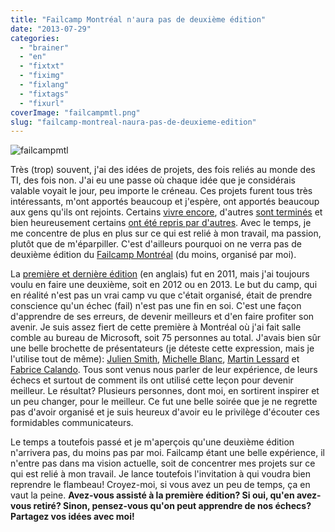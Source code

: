 ```yaml
---
title: "Failcamp Montréal n'aura pas de deuxième édition"
date: "2013-07-29"
categories: 
  - "brainer"
  - "en"
  - "fixtxt"
  - "fiximg"
  - "fixlang"
  - "fixtags"
  - "fixurl"
coverImage: "failcampmtl.png"
slug: "failcamp-montreal-naura-pas-de-deuxieme-edition"
---
```


![failcampmtl](images/failcampmtl.png)

Très (trop) souvent, j'ai des idées de projets, des fois reliés au monde des TI, des fois non. J'ai eu une passe où chaque idée que je considérais valable voyait le jour, peu importe le créneau. Ces projets furent tous très intéressants, m'ont apportés beaucoup et j'espère, ont apportés beaucoup aux gens qu'ils ont rejoints. Certains [vivre encore](https://fred.dev/we-are-geek-une-idee-qui-devient-projet/ "We are Geek, une idée qui devient projet"), d'autres [sont terminés](https://fred.dev/portrait-de-blogueurs-se-termine-ici/ "Portrait de blogueurs se termine ici") et bien heureusement certains [ont été repris par d'autres](https://fred.dev/le-festival-geek-est-de-retour/ "Le Festival Geek est de retour"). Avec le temps, je me concentre de plus en plus sur ce qui est relié à mon travail, ma passion, plutôt que de m'éparpiller. C'est d'ailleurs pourquoi on ne verra pas de deuxième édition du [Failcamp Montréal](https://failcampmtl.org/fr/) (du moins, organisé par moi).

La [première et dernière édition](https://fred.dev/learning-from-failure-at-failcamp-montreal/ "Learning from failure at FailCamp Montreal") (en anglais) fut en 2011, mais j'ai toujours voulu en faire une deuxième, soit en 2012 ou en 2013. Le but du camp, qui en réalité n'est pas un vrai camp vu que c'était organisé, était de prendre conscience qu'un échec (fail) n'est pas une fin en soi. C'est une façon d'apprendre de ses erreurs, de devenir meilleurs et d'en faire profiter son avenir. Je suis assez fiert de cette première à Montréal où j'ai fait salle comble au bureau de Microsoft, soit 75 personnes au total. J'avais bien sûr une belle brochette de présentateurs (je déteste cette expression, mais je l'utilise tout de même): [Julien Smith](http://www.inoveryourhead.net/), [Michelle Blanc](https://www.michelleblanc.com/), [Martin Lessard](https://zeroseconde.blogspot.ca/) et [Fabrice Calando](https://fabricecalando.com/). Tous sont venus nous parler de leur expérience, de leurs échecs et surtout de comment ils ont utilisé cette leçon pour devenir meilleur. Le résultat? Plusieurs personnes, dont moi, en sortirent inspirer et un peu changer, pour le meilleur. Ce fut une belle soirée que je ne regrette pas d'avoir organisé et je suis heureux d'avoir eu le privilège d'écouter ces formidables communicateurs.

Le temps a toutefois passé et je m'aperçois qu'une deuxième édition n'arrivera pas, du moins pas par moi. Failcamp étant une belle expérience, il n'entre pas dans ma vision actuelle, soit de concentrer mes projets sur ce qui est relié à mon travail. Je lance toutefois l'invitation à qui voudra bien reprendre le flambeau! Croyez-moi, si vous avez un peu de temps, ça en vaut la peine. **Avez-vous assisté à la première édition? Si oui, qu'en avez-vous retiré? Sinon, pensez-vous qu'on peut apprendre de nos échecs? Partagez vos idées avec moi!**
